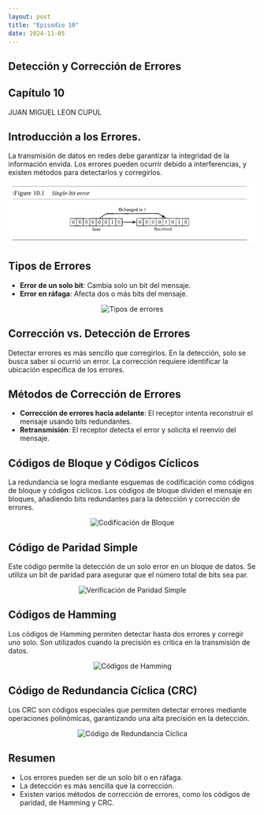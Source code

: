 ```yaml
---
layout: post
title: "Episodio 10"
date: 2024-11-05
---
```



<section>
  <h1>Detección y Corrección de Errores</h1>
  <h2>Capítulo 10</h2>
  <p>JUAN MIGUEL LEON CUPUL</p>
</section>

<section>
  <h2>Introducción a los Errores.</h2>
  <p>La transmisión de datos en redes debe garantizar la integridad de la información envida. Los errores pueden ocurrir debido a interferencias, y existen métodos para detectarlos y corregirlos.</p>
  <p align="center">
    <img src="/images/error_detection.png" alt="Proceso de detección de errores">
  </p>
</section>


<section>
  <h2>Tipos de Errores</h2>
  <ul>
    <li><strong>Error de un solo bit</strong>: Cambia solo un bit del mensaje.</li>
    <li><strong>Error en ráfaga</strong>: Afecta dos o más bits del mensaje.</li>
  </ul>
  <p align="center">
    <img src="/images/error_s.png" alt="Tipos de errores">
  </p>
</section>

<section>
  <h2>Corrección vs. Detección de Errores</h2>
  <p>Detectar errores es más sencillo que corregirlos. En la detección, solo se busca saber si ocurrió un error. La corrección requiere identificar la ubicación específica de los errores.</p>
</section>

<section>
  <h2>Métodos de Corrección de Errores</h2>
  <ul>
    <li><strong>Corrección de errores hacia adelante</strong>: El receptor intenta reconstruir el mensaje usando bits redundantes.</li>
    <li><strong>Retransmisión</strong>: El receptor detecta el error y solicita el reenvío del mensaje.</li>
  </ul>
</section>

<section>
  <h2>Códigos de Bloque y Códigos Cíclicos</h2>
  <p>La redundancia se logra mediante esquemas de codificación como códigos de bloque y códigos cíclicos. Los códigos de bloque dividen el mensaje en bloques, añadiendo bits redundantes para la detección y corrección de errores.</p>
  <p align="center">
    <img src="/images/block_coding.png" alt="Codificación de Bloque">
  </p>
</section>

<section>
  <h2>Código de Paridad Simple</h2>
  <p>Este código permite la detección de un solo error en un bloque de datos. Se utiliza un bit de paridad para asegurar que el número total de bits sea par.</p>
  <p align="center">
    <img src="/images/parity_check.png" alt="Verificación de Paridad Simple">
  </p>
</section>

<section>
  <h2>Códigos de Hamming</h2>
  <p>Los códigos de Hamming permiten detectar hasta dos errores y corregir uno solo. Son utilizados cuando la precisión es crítica en la transmisión de datos.</p>
  <p align="center">
    <img src="/images/hamming_code.png" alt="Códigos de Hamming">
  </p>
</section>

<section>
  <h2>Código de Redundancia Cíclica (CRC)</h2>
  <p>Los CRC son códigos especiales que permiten detectar errores mediante operaciones polinómicas, garantizando una alta precisión en la detección.</p>
  <p align="center">
    <img src="/images/crc.png" alt="Código de Redundancia Cíclica">
  </p>
</section>

<section>
  <h2>Resumen</h2>
  <ul>
    <li>Los errores pueden ser de un solo bit o en ráfaga.</li>
    <li>La detección es más sencilla que la corrección.</li>
    <li>Existen varios métodos de corrección de errores, como los códigos de paridad, de Hamming y CRC.</li>
   </ul>
 </section>